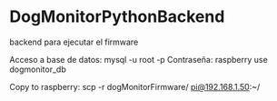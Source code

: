 # DogMonitorPythonBackend
backend para ejecutar el firmware

Acceso a base de datos:
mysql -u root -p
Contraseña: raspberry
use dogmonitor_db

Copy to raspberry:
scp -r dogMonitorFirmware/ pi@192.168.1.50:~/